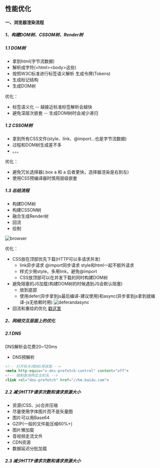 ## 性能优化

#### 一、浏览器渲染流程

##### 1、构建DOM树、CSSOM树、Render树

##### 1.1 DOM树

- 拿到html(字节流数据)
- 解析成字符(\<html>\<body>这些)
- 按照W3C标准进行标签语义解析 生成令牌(Tokens)
- 生成标记结构
- 生成DOM树

优化：

- 标签语义化 -- 越接近标准标签解析会越快
- 避免深层次嵌套 -- 生成DOM树时会减少递归

##### 1.2 CSSOM树

- 拿到所有CSS文件(style、link、@import...也是字节流数据)
- 过程和DOM树生成差不多
- 。。。

优化：

- 避免冗长选择器(.box a 和 a 后者更快，选择器渲染是右到左)
- 使用CSS预编译器时慎用层级嵌套

##### 1.3 总结流程

- 构建DOM树
- 构建CSSOM树
- 融合生成Render树
- 回流
- 绘制

![browser](../images/browser.png "browser")

优化：

- CSS放在顶部优先下载(HTTP可以多请求并发)
  - link异步请求 @import同步请求 style和html一起不额外请求
  - 样式少用style，多用link，避免@import
  - CSS放顶部可以在并发下载的同时构建DOM树
- 避免阻塞的JS加载(构建DOM树的时候遇到JS会默认阻塞)
  - 放到底部
  - 使用defer(异步拿到js最后编译-建议使用)和async(异步拿到js拿到就编译-js无依赖时用)
![deferandasync](./../images/deferandasync.png "deferandasync")
- 回流和重绘的优化 [戳这里](./../浏览器/浏览器渲染原理.md)

##### 2、网络交互层面上的优化

##### 2.1 DNS

DNS解析会花费20~120ms

- DNS预解析

```html
<!-- 打开和关闭DNS预读取 -->
<meta http-equiv="x-dns-prefetch-control" content="off">
<!-- 强制查询特定主机名 -->
<link rel="dns-prefetch" href="//hm.baidu.com">
```

##### 2.2 减少HTTP请求次数和请求资源大小

- 资源(CSS、js)合并压缩
- 尽量使用字体图片而不是矢量图
- 图片可以用Base64
- GZIP(一般的文件能压缩60%+)
- 图片懒加载
- 音视频走流文件
- CDN资源
- 数据延迟分批加载

##### 2.3 减少HTTP请求次数和请求资源大小

